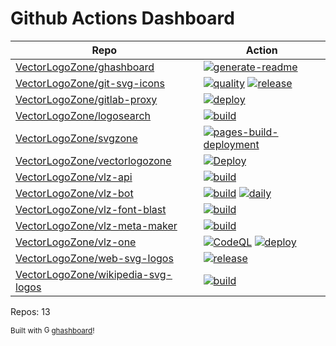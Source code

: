 # Github Actions Dashboard

<!-- NOTE: this file is generated by ghashboard.  Do NOT edit by hand!  -->

| Repo | Action |
| ---- | ------ |
| [VectorLogoZone/ghashboard](https://github.com/VectorLogoZone/ghashboard) | [![generate-readme](https://github.com/VectorLogoZone/ghashboard/workflows/generate-readme/badge.svg)](https://github.com/VectorLogoZone/ghashboard/actions?query=workflow%3Agenerate-readme%20branch%3Amain)
| [VectorLogoZone/git-svg-icons](https://github.com/VectorLogoZone/git-svg-icons) | [![quality](https://github.com/VectorLogoZone/git-svg-icons/workflows/quality/badge.svg)](https://github.com/VectorLogoZone/git-svg-icons/actions?query=workflow%3Aquality%20branch%3Amain) [![release](https://github.com/VectorLogoZone/git-svg-icons/workflows/release/badge.svg)](https://github.com/VectorLogoZone/git-svg-icons/actions?query=workflow%3Arelease%20branch%3Amain)
| [VectorLogoZone/gitlab-proxy](https://github.com/VectorLogoZone/gitlab-proxy) | [![deploy](https://github.com/VectorLogoZone/gitlab-proxy/workflows/deploy/badge.svg)](https://github.com/VectorLogoZone/gitlab-proxy/actions?query=workflow%3Adeploy%20branch%3Amain)
| [VectorLogoZone/logosearch](https://github.com/VectorLogoZone/logosearch) | [![build](https://github.com/VectorLogoZone/logosearch/workflows/build/badge.svg)](https://github.com/VectorLogoZone/logosearch/actions?query=workflow%3Abuild%20branch%3Amain)
| [VectorLogoZone/svgzone](https://github.com/VectorLogoZone/svgzone) | [![pages-build-deployment](https://github.com/VectorLogoZone/svgzone/workflows/pages-build-deployment/badge.svg)](https://github.com/VectorLogoZone/svgzone/actions?query=workflow%3Apages-build-deployment%20branch%3Amain)
| [VectorLogoZone/vectorlogozone](https://github.com/VectorLogoZone/vectorlogozone) | [![Deploy](https://github.com/VectorLogoZone/vectorlogozone/workflows/Deploy/badge.svg)](https://github.com/VectorLogoZone/vectorlogozone/actions?query=workflow%3ADeploy%20branch%3Amain)
| [VectorLogoZone/vlz-api](https://github.com/VectorLogoZone/vlz-api) | [![build](https://github.com/VectorLogoZone/vlz-api/workflows/build/badge.svg)](https://github.com/VectorLogoZone/vlz-api/actions?query=workflow%3Abuild%20branch%3Amain)
| [VectorLogoZone/vlz-bot](https://github.com/VectorLogoZone/vlz-bot) | [![build](https://github.com/VectorLogoZone/vlz-bot/workflows/build/badge.svg)](https://github.com/VectorLogoZone/vlz-bot/actions?query=workflow%3Abuild%20branch%3Amain) [![daily](https://github.com/VectorLogoZone/vlz-bot/workflows/daily/badge.svg)](https://github.com/VectorLogoZone/vlz-bot/actions?query=workflow%3Adaily%20branch%3Amain)
| [VectorLogoZone/vlz-font-blast](https://github.com/VectorLogoZone/vlz-font-blast) | [![build](https://github.com/VectorLogoZone/vlz-font-blast/workflows/build/badge.svg)](https://github.com/VectorLogoZone/vlz-font-blast/actions?query=workflow%3Abuild%20branch%3Amain)
| [VectorLogoZone/vlz-meta-maker](https://github.com/VectorLogoZone/vlz-meta-maker) | [![build](https://github.com/VectorLogoZone/vlz-meta-maker/workflows/build/badge.svg)](https://github.com/VectorLogoZone/vlz-meta-maker/actions?query=workflow%3Abuild%20branch%3Amain)
| [VectorLogoZone/vlz-one](https://github.com/VectorLogoZone/vlz-one) | [![CodeQL](https://github.com/VectorLogoZone/vlz-one/workflows/CodeQL/badge.svg)](https://github.com/VectorLogoZone/vlz-one/actions?query=workflow%3ACodeQL%20branch%3Amain) [![deploy](https://github.com/VectorLogoZone/vlz-one/workflows/deploy/badge.svg)](https://github.com/VectorLogoZone/vlz-one/actions?query=workflow%3Adeploy%20branch%3Amain)
| [VectorLogoZone/web-svg-logos](https://github.com/VectorLogoZone/web-svg-logos) | [![release](https://github.com/VectorLogoZone/web-svg-logos/workflows/release/badge.svg)](https://github.com/VectorLogoZone/web-svg-logos/actions?query=workflow%3Arelease%20branch%3Amain)
| [VectorLogoZone/wikipedia-svg-logos](https://github.com/VectorLogoZone/wikipedia-svg-logos) | [![build](https://github.com/VectorLogoZone/wikipedia-svg-logos/workflows/build/badge.svg)](https://github.com/VectorLogoZone/wikipedia-svg-logos/actions?query=workflow%3Abuild%20branch%3Amain)
Repos: 13

<small>Built with <a href="https://github.com/fileformat/ghashboard"><img src="https://ghashboard.marcuse.info/favicon.svg" alt="Ghashboard logo" style="height:1em;" />ghashboard</a>!</small>
